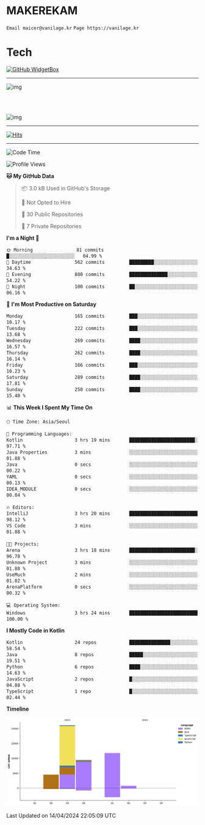# MAKEREKAM

`Email maicer@vanilage.kr`
`Page https://vanilage.kr`

# Tech

[![GitHub WidgetBox](https://github-widgetbox.vercel.app/api/skills?languages=python,js,ts,c,cpp,cs,java,kotlin,bash,md,html,css,xml,yaml,swift,powershell,json,R,SQL,php&tools=git,npm,gradle,nodejs,vercel,nginx&includeNames=true&theme=darkmode)](https://github.com/Jurredr/github-widgetbox)

---

![img](https://github-readme-stats.vercel.app/api/top-langs/?username=MAKEREKAM&layout=compact&theme=gruvbox)

<br>
<br>

![img](https://github-readme-stats.vercel.app/api/?username=MAKEREKAM&layout=compact&theme=gruvbox)

---

[![Hits](https://hits.seeyoufarm.com/api/count/incr/badge.svg?url=https%3A%2F%2Fgithub.com%2FMAKEREKAM&count_bg=%234A49D1&title_bg=%23555555&icon=&icon_color=%23E7E7E7&title=방문&edge_flat=false)](https://hits.seeyoufarm.com)

---

<!--START_SECTION:waka-->
![Code Time](http://img.shields.io/badge/Code%20Time-240%20hrs%2010%20mins-blue)

![Profile Views](http://img.shields.io/badge/Profile%20Views-0-blue)

**🐱 My GitHub Data** 

> 📦 3.0 kB Used in GitHub's Storage 
 > 
> 🚫 Not Opted to Hire
 > 
> 📜 30 Public Repositories 
 > 
> 🔑 7 Private Repositories 
 > 
**I'm a Night 🦉** 

```text
🌞 Morning                81 commits          █░░░░░░░░░░░░░░░░░░░░░░░░   04.99 % 
🌆 Daytime                562 commits         █████████░░░░░░░░░░░░░░░░   34.63 % 
🌃 Evening                880 commits         ██████████████░░░░░░░░░░░   54.22 % 
🌙 Night                  100 commits         ██░░░░░░░░░░░░░░░░░░░░░░░   06.16 % 
```
📅 **I'm Most Productive on Saturday** 

```text
Monday                   165 commits         ███░░░░░░░░░░░░░░░░░░░░░░   10.17 % 
Tuesday                  222 commits         ███░░░░░░░░░░░░░░░░░░░░░░   13.68 % 
Wednesday                269 commits         ████░░░░░░░░░░░░░░░░░░░░░   16.57 % 
Thursday                 262 commits         ████░░░░░░░░░░░░░░░░░░░░░   16.14 % 
Friday                   166 commits         ███░░░░░░░░░░░░░░░░░░░░░░   10.23 % 
Saturday                 289 commits         ████░░░░░░░░░░░░░░░░░░░░░   17.81 % 
Sunday                   250 commits         ████░░░░░░░░░░░░░░░░░░░░░   15.40 % 
```


📊 **This Week I Spent My Time On** 

```text
🕑︎ Time Zone: Asia/Seoul

💬 Programming Languages: 
Kotlin                   3 hrs 19 mins       ████████████████████████░   97.71 % 
Java Properties          3 mins              ░░░░░░░░░░░░░░░░░░░░░░░░░   01.88 % 
Java                     0 secs              ░░░░░░░░░░░░░░░░░░░░░░░░░   00.22 % 
YAML                     0 secs              ░░░░░░░░░░░░░░░░░░░░░░░░░   00.13 % 
IDEA_MODULE              0 secs              ░░░░░░░░░░░░░░░░░░░░░░░░░   00.04 % 

🔥 Editors: 
IntelliJ                 3 hrs 20 mins       █████████████████████████   98.12 % 
VS Code                  3 mins              ░░░░░░░░░░░░░░░░░░░░░░░░░   01.88 % 

🐱‍💻 Projects: 
Arena                    3 hrs 18 mins       ████████████████████████░   96.78 % 
Unknown Project          3 mins              ░░░░░░░░░░░░░░░░░░░░░░░░░   01.88 % 
UseMuch                  2 mins              ░░░░░░░░░░░░░░░░░░░░░░░░░   01.02 % 
ArenaPlatform            0 secs              ░░░░░░░░░░░░░░░░░░░░░░░░░   00.32 % 

💻 Operating System: 
Windows                  3 hrs 24 mins       █████████████████████████   100.00 % 
```

**I Mostly Code in Kotlin** 

```text
Kotlin                   24 repos            ███████████████░░░░░░░░░░   58.54 % 
Java                     8 repos             █████░░░░░░░░░░░░░░░░░░░░   19.51 % 
Python                   6 repos             ████░░░░░░░░░░░░░░░░░░░░░   14.63 % 
JavaScript               2 repos             █░░░░░░░░░░░░░░░░░░░░░░░░   04.88 % 
TypeScript               1 repo              █░░░░░░░░░░░░░░░░░░░░░░░░   02.44 % 
```



**Timeline**

![Lines of Code chart](https://raw.githubusercontent.com/MAKEREKAM/MAKEREKAM/main/assets/bar_graph.png)


 Last Updated on 14/04/2024 22:05:09 UTC
<!--END_SECTION:waka-->
